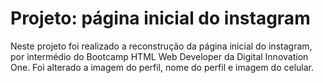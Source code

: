 

# Projeto: página inicial do instagram



Neste projeto foi realizado a reconstrução da página inicial do instagram, por intermédio do Bootcamp HTML Web Developer da Digital Innovation One. Foi alterado a imagem do perfil, nome do perfil e imagem do celular.

# 
